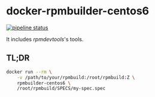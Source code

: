 # docker-rpmbuilder-centos6

[![pipeline status](https://gitlab.com/le-garff-yoann/docker-rpmbuilder-centos6/badges/master/pipeline.svg)](https://gitlab.com/le-garff-yoann/docker-rpmbuilder-centos6/pipelines)

It includes *rpmdevtools*'s tools.

## TL;DR

```bash
docker run --rm \
    -v /path/to/your/rpmbuild:/root/rpmbuild:Z \
    rpmbuilder-centos6 \
    /root/rpmbuild/SPECS/my-spec.spec
```
